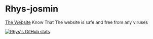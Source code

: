 # Rhys-josmin
[The Website](https://rhysjosmin.tk)
Know That The website is safe and free from any viruses

[![Rhys's GitHub stats](https://github-readme-stats.vercel.app/api?username=Rhys-011003)](https://github.com/anuraghazra/github-readme-stats)
